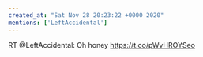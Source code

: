 ```yaml
---
created_at: "Sat Nov 28 20:23:22 +0000 2020"
mentions: ['LeftAccidental']
---
```


RT @LeftAccidental: Oh honey https://t.co/pWvHROYSeo